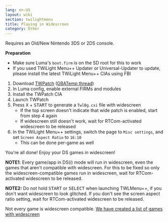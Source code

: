 ```yaml
---
lang: en-US
layout: wiki
section: twilightmenu
title: Playing in Widescreen
category: Other
---
```


Requires an Old/New Nintendo 3DS or 2DS console.

**Preparation**
- Make sure Luma's `boot.firm` is on the SD root for this to work
- If you used TWiLight Menu++ Updater or Universal-Updater to update, please install the latest TWiLight Menu++ CIAs using FBI

1. Download [TWPatch](https://puu.sh/GoWHS/9459f224fb.cia) ([GBATemp thread](https://gbatemp.net/threads/twpatcher-ds-i-mode-screen-filters-and-patches.542694/))
1. In Luma config, enable external FIRMs and modules
1. Install the TWPatch CIA
1. Launch TWPatch
1. Press <kbd class="face">X</kbd> + <kbd>START</kbd> to generate a `TwlBg.cxi` file with widescreen
   - If the top screen doesn't indicate that wide patch is enabled, start from step 4 again
   - If widescreen still doesn't work, wait for RTCom-activated widescreen to be released
1. In the TWiLight Menu++ settings, switch the page to `Misc settings`, and set `Screen Aspect Ratio` to `16:10`
   - This can be done per-game as well

You're all done! Enjoy your DS games in widescreen!

**NOTE1**: Every game/app in DS(i) mode will run in widescreen, even the games that aren't compatible with widescreen.
For this to be fixed so only the widescreen-compatible games run in widescreen, wait for RTCom-activated widescreen to be released.

**NOTE2:**
Do not hold <kbd>START</kbd> or <kbd>SELECT</kbd> when launching TWLMenu++, if you don't want widescreen to look glitched.
If you don't see the screen aspect ratio setting, wait for RTCom-activated widescreen to be released.

Not every game is widescreen compatible. [We have created a list of games with widescreen](https://github.com/DS-Homebrew/TWiLightMenu/blob/master/7zfile/3DS%20-%20CFW%20users/Games%20supported%20with%20widescreen.txt)
